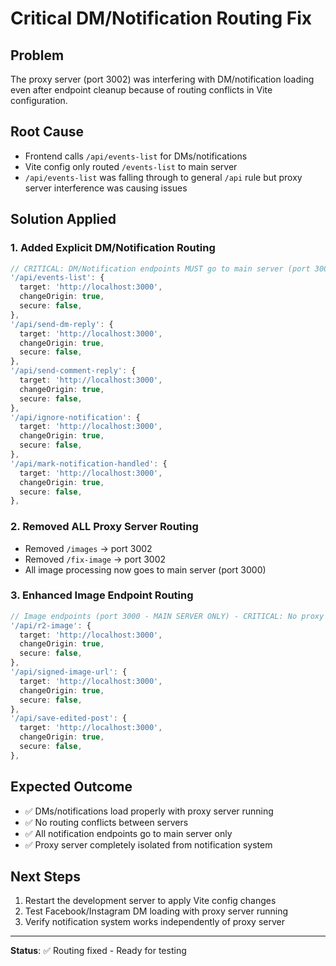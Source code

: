 # Critical DM/Notification Routing Fix

## Problem
The proxy server (port 3002) was interfering with DM/notification loading even after endpoint cleanup because of routing conflicts in Vite configuration.

## Root Cause  
- Frontend calls `/api/events-list` for DMs/notifications
- Vite config only routed `/events-list` to main server  
- `/api/events-list` was falling through to general `/api` rule but proxy server interference was causing issues

## Solution Applied

### 1. Added Explicit DM/Notification Routing
```typescript
// CRITICAL: DM/Notification endpoints MUST go to main server (port 3000) ONLY
'/api/events-list': {
  target: 'http://localhost:3000',
  changeOrigin: true,
  secure: false,
},
'/api/send-dm-reply': {
  target: 'http://localhost:3000',
  changeOrigin: true,
  secure: false,
},
'/api/send-comment-reply': {
  target: 'http://localhost:3000',
  changeOrigin: true,
  secure: false,
},
'/api/ignore-notification': {
  target: 'http://localhost:3000',
  changeOrigin: true,
  secure: false,
},
'/api/mark-notification-handled': {
  target: 'http://localhost:3000',
  changeOrigin: true,
  secure: false,
},
```

### 2. Removed ALL Proxy Server Routing
- Removed `/images` -> port 3002
- Removed `/fix-image` -> port 3002  
- All image processing now goes to main server (port 3000)

### 3. Enhanced Image Endpoint Routing
```typescript
// Image endpoints (port 3000 - MAIN SERVER ONLY) - CRITICAL: No proxy server interference
'/api/r2-image': {
  target: 'http://localhost:3000',
  changeOrigin: true,
  secure: false,
},
'/api/signed-image-url': {
  target: 'http://localhost:3000',
  changeOrigin: true,
  secure: false,
},
'/api/save-edited-post': {
  target: 'http://localhost:3000',
  changeOrigin: true,
  secure: false,
},
```

## Expected Outcome
- ✅ DMs/notifications load properly with proxy server running
- ✅ No routing conflicts between servers  
- ✅ All notification endpoints go to main server only
- ✅ Proxy server completely isolated from notification system

## Next Steps
1. Restart the development server to apply Vite config changes
2. Test Facebook/Instagram DM loading with proxy server running
3. Verify notification system works independently of proxy server

---
**Status**: ✅ Routing fixed - Ready for testing
